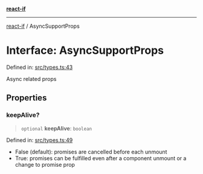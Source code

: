 [**react-if**](../README.md)

***

[react-if](../globals.md) / AsyncSupportProps

# Interface: AsyncSupportProps

Defined in: [src/types.ts:43](https://github.com/romac/react-if/blob/77aa30e81276a3bc257a3caa57ced5d3268f76e6/src/types.ts#L43)

Async related props

## Properties

### keepAlive?

> `optional` **keepAlive**: `boolean`

Defined in: [src/types.ts:49](https://github.com/romac/react-if/blob/77aa30e81276a3bc257a3caa57ced5d3268f76e6/src/types.ts#L49)

- False (default): promises are cancelled before each unmount
- True: promises can be fulfilled even after a
component unmount or a change to promise prop
